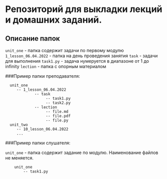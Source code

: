 # Репозиторий для выкладки лекций и домашних заданий.

## Описание папок
`unit_one` - папка содержит задачи по первому модулю
`1_lesson_06.04.2022` - папка на день проведения занятия
`task` - задачи для выполнения
`task1.py` - задача нумеруется в диапазоне от 1 до infinity
`lection` - папка с опорным материалом 

###Пример папки преподавателя:
```
  unit_one
     -- 1_lesson_06.04.2022 
             -- task
                  -- task1.py
                  -- task2.py
             -- lection  
                  -- file.md
                  -- file.pdf
                  -- file.py
  unit_two
     -- 10_lesson_06.04.2022
     ...
```

###Пример папки слушателя:

`unit_one` - папка содержит задание по модулю. Наименование файлов не
меняется.

```
    unit_one
        -- task1.py
 ```   